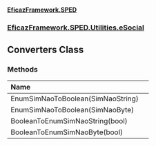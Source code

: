 #### [EficazFramework.SPED](EficazFrameworkSPED.md 'EficazFramework SPED')
### [EficazFramework.SPED.Utilities.eSocial](EficazFramework.SPED.Utilities.eSocial.md 'EficazFramework.SPED.Utilities.eSocial')

## Converters Class
### Methods

| Name | |
| :--- | :--- |
| EnumSimNaoToBoolean(SimNaoString) |  |
| EnumSimNaoToBoolean(SimNaoByte) |  |
| BooleanToEnumSimNaoString(bool) |  |
| BooleanToEnumSimNaoByte(bool) |  |
